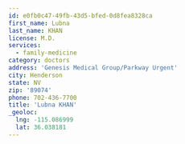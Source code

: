 ```yaml
---
id: e0fb0c47-49fb-43d5-bfed-0d8fea8328ca
first_name: Lubna
last_name: KHAN
license: M.D.
services:
  - family-medicine
category: doctors
address: 'Genesis Medical Group/Parkway Urgent'
city: Henderson
state: NV
zip: '89074'
phone: 702-436-7700
title: 'Lubna KHAN'
_geoloc:
  lng: -115.086999
  lat: 36.038181
---
```

